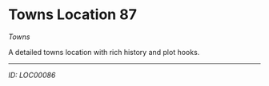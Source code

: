 # Towns Location 87

*Towns*

A detailed towns location with rich history and plot hooks.

---
*ID: LOC00086*